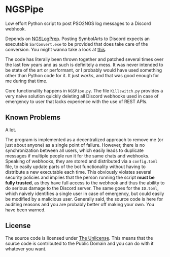 # NGSPipe
Low effort Python script to post PSO2NGS log messages to a Discord webhook.

Depends on [NGSLogPrep](https://github.com/PureFallen/NGSLogPrep).
Posting SymbolArts to Discord expects an executable `SarConvert.exe` to be provided that does take care of the conversion. You might wanna take a look at [this](https://github.com/usagirei/PSO2_SymbolArt_ThumbnailHandler).

The code has literally been thrown together and patched several times over the last few years and as such is definitely a mess. It was never intended to be state of the art or performant, or I probably would have used something other than Python code for it. It just _works_, and that was good enough for me during that time.

Core functionality happens in `NGSPipe.py`. The file `Killswitch.py` provides a very naive solution quickly deleting all Discord webhooks used in case of emergency to user that lacks experience with the use of REST APIs.

## Known Problems

A lot.

The program is implemented as a decentralized approach to remove me (or just about anyone) as a single point of failure. However, there is no synchronization between all users, which easily leads to duplicate messages if multiple people run it for the same chats and webhooks.
Speaking of webhooks, they are stored and distributed via a `config.toml` file, to easily update parts of the bot functionality without having to distribute a new executable each time. This obviously violates several security policies and implies that the person running the script **must be fully trusted**, as they have full access to the webhook and thus the ability to do serious damage to the Discord server. The same goes for the `ID.toml`, which naively identifies a single user in case of emergency, but could easily be modified by a malicious user.
Generally said, the source code is here for auditing reasons and you are probably better off making your own. You have been warned.

## License

The source code is licensed under [The Unlicense](https://unlicense.org/). This means that the source code is contributed to the Public Domain and you can do with it whatever you want.
